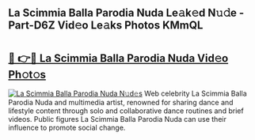 ## La Scimmia Balla Parodia Nuda Le𝚊k𝚎d N𝚞𝚍e - Part-D6Z Vid𝚎o Le𝚊ks Photos KMmQL

# <h2><a href="http://fbb9t4.evod.top/?m=La+Scimmia+Balla+Parodia+Nuda">🔗 👉🔴 La Scimmia Balla Parodia Nuda Vid𝚎o Ph𝚘t𝚘s</a></h2>

[![La Scimmia Balla Parodia Nuda N𝚞d𝚎s](https://i.imgur.com/8V9OHl7.gif)](http://fbb9t4.evod.top/?m=La+Scimmia+Balla+Parodia+Nuda)
Web celebrity La Scimmia Balla Parodia Nuda and multimedia artist, renowned for sharing dance and lifestyle content through solo and collaborative dance routines and brief videos. Public figures La Scimmia Balla Parodia Nuda can use their influence to promote social change. 
